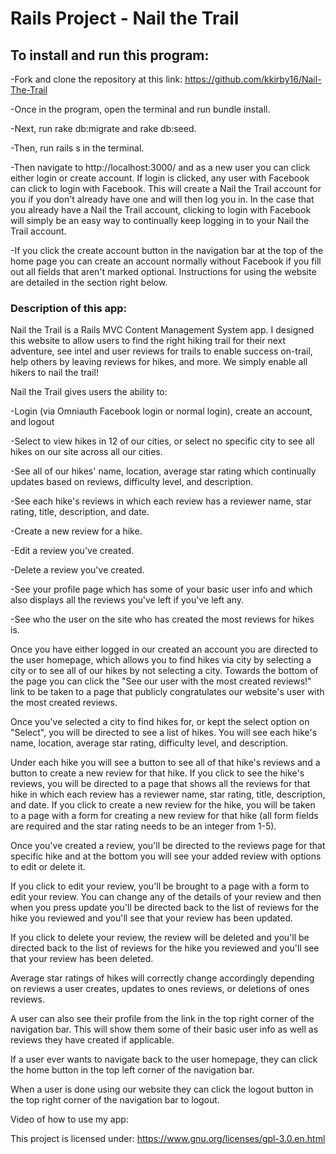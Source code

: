 # Rails Project - Nail the Trail 

## To install and run this program:

-Fork and clone the repository at this link: https://github.com/kkirby16/Nail-The-Trail

-Once in the program, open the terminal and run bundle install.

-Next, run rake db:migrate and rake db:seed.

-Then, run rails s in the terminal. 

-Then navigate to http://localhost:3000/ and as a new user you can click either login or create account. If login is clicked, any user with Facebook can click to login with Facebook. This will create a Nail the Trail account for you if you don't already have one and will then log you in. In the case that you already have a Nail the Trail account, clicking to login with Facebook will simply be an easy way to continually keep logging in to your Nail the Trail account. 

-If you click the create account button in the navigation bar at the top of the home page you can create an account normally without Facebook if you fill out all fields that aren't marked optional. Instructions for using the website are detailed in the section right below. 

### Description of this app:

Nail the Trail is a Rails MVC Content Management System app. I designed this website to allow users to find the right hiking trail for their next adventure, see intel and user reviews for trails to enable success on-trail, help others by leaving reviews for hikes, and more. We simply enable all hikers to nail the trail! 


Nail the Trail gives users the ability to: 

-Login (via Omniauth Facebook login or normal login), create an account, and logout

-Select to view hikes in 12 of our cities, or select no specific city to see all hikes on our site across all our cities. 

-See all of our hikes' name, location, average star rating which continually updates based on reviews, difficulty level, and description.

-See each hike's reviews in which each review has a reviewer name, star rating, title, description, and date. 

-Create a new review for a hike. 

-Edit a review you've created. 

-Delete a review you've created. 

-See your profile page which has some of your basic user info and which also displays all the reviews you've left if you've left any. 

-See who the user on the site who has created the most reviews for hikes is. 


Once you have either logged in our created an account you are directed to the user homepage, which allows you to find hikes via city by selecting a city or to see all of our hikes by not selecting a city. Towards the bottom of the page you can click the "See our user with the most created reviews!" link to be taken to a page that publicly congratulates our website's user with the most created reviews. 

Once you've selected a city to find hikes for, or kept the select option on "Select", you will be directed to see a list of hikes. You will see each hike's name, location, average star rating, difficulty level, and description. 

Under each hike you will see a button to see all of that hike's reviews and a button to create a new review for that hike. If you click to see the hike's reviews, you will be directed to a page that shows all the reviews for that hike in which each review has a reviewer name, star rating, title, description, and date. If you click to create a new review for the hike, you will be taken to a page with a form for creating a new review for that hike (all form fields are required and the star rating needs to be an integer from 1-5).

Once you've created a review, you'll be directed to the reviews page for that specific hike and at the bottom you will see your added review with options to edit or delete it. 

If you click to edit your review, you'll be brought to a page with a form to edit your review. You can change any of the details of your review and then when you press update you'll be directed back to the list of reviews for the hike you reviewed and you'll see that your review has been updated.

If you click to delete your review, the review will be deleted and you'll be directed back to the list of reviews for the hike you reviewed and you'll see that your review has been deleted. 

Average star ratings of hikes will correctly change accordingly depending on reviews a user creates, updates to ones reviews, or deletions of ones reviews. 

A user can also see their profile from the link in the top right corner of the navigation bar. This will show them some of their basic user info as well as reviews they have created if applicable. 

If a user ever wants to navigate back to the user homepage, they can click the home button in the top left corner of the navigation bar. 

When a user is done using our website they can click the logout button in the top right corner of the navigation bar to logout. 

Video of how to use my app: 

This project is licensed under: https://www.gnu.org/licenses/gpl-3.0.en.html